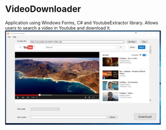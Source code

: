 # VideoDownloader
Application using Windows Forms, C# and YoutubeExtractor library. Allows users to search a video in Youtube and download it.
<br>
![Main Page Screenshot](https://raw.githubusercontent.com/CindyLilianaDiaz/VideoDownloader/master/Screenshots/webBrowser.PNG)
